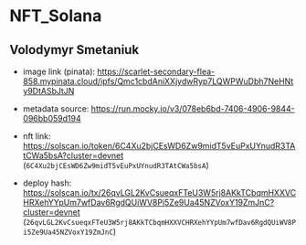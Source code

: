 # NFT_Solana
## Volodymyr Smetaniuk

- image link (pinata): https://scarlet-secondary-flea-858.mypinata.cloud/ipfs/Qmc1cbdAniXXjydwRyp7LQWPWuDbh7NeHNty9DtASbJtJN

- metadata source: https://run.mocky.io/v3/078eb6bd-7406-4906-9844-096bb059d194

- nft link: https://solscan.io/token/6C4Xu2bjCEsWD6Zw9midT5vEuPxUYnudR3TAtCWa5bsA?cluster=devnet (```6C4Xu2bjCEsWD6Zw9midT5vEuPxUYnudR3TAtCWa5bsA```)

- deploy hash: https://solscan.io/tx/26qvLGL2KvCsueqxFTeU3W5rj8AKkTCbqmHXXVCHRXehYYpUm7wfDav6RgdQUiWV8Pi5Ze9Ua45NZVoxY19ZmJnC?cluster=devnet (```26qvLGL2KvCsueqxFTeU3W5rj8AKkTCbqmHXXVCHRXehYYpUm7wfDav6RgdQUiWV8Pi5Ze9Ua45NZVoxY19ZmJnC```)
